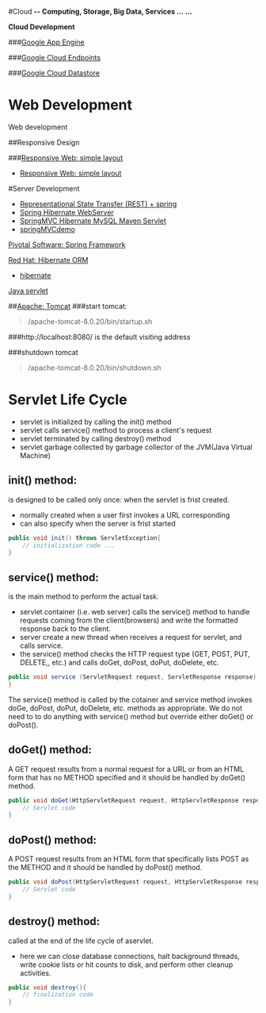#Cloud 
**-- Computing, Storage, Big Data, Services ... ...**

**Cloud Development**

###[Google App Engine](googleAppEngine)

###[Google Cloud Endpoints](googleAppEngine/CloudEndpoints)

###[Google Cloud Datastore](googleAppEngine/datastore.md)


# Web Development
Web development

##Responsive Design

###[Responsive Web: simple layout](responsiveDesign/responsiveWeb)
- [Responsive Web: simple layout](responsiveDesign/responsiveWeb/README.md)


#Server Development

- [Representational State Transfer (REST) + spring ](spring/springRest)
- [Spring Hibernate WebServer](spring/SpringHibernateWebServer)
- [SpringMVC Hibernate MySQL Maven Servlet](spring/springHibernateServlet)
- [springMVCdemo](spring/springMVCdemo)


[Pivotal Software: Spring Framework](https://spring.io/)


[Red Hat: Hibernate ORM](http://hibernate.org/)

- [hibernate](hibernate.md)

[Java servlet](https://en.wikipedia.org/wiki/Java_servlet)

##[Apache: Tomcat](http://tomcat.apache.org/)
###start tomcat:
> /apache-tomcat-8.0.20/bin/startup.sh

###http://localhost:8080/
is the default visiting address

###shutdown tomcat
> /apache-tomcat-8.0.20/bin/shutdown.sh

# Servlet Life Cycle
- servlet is initialized by calling the init() method
- servlet calls service() method to process a client's request
- servlet terminated by calling destroy() method
- servlet garbage collected by garbage collector of the JVM(Java Virtual Machine)

## init() method:
is designed to be called only once: when the servlet is frist created.
- normally created when a user first invokes a URL corresponding 
- can also specify when the server is frist started

```java
public void init() throws ServletException{
	// initialization code ...
}
```

## service() method:
is the main method to perform the actual task.
- servlet container (i.e. web server) calls the service() method to handle requests coming from the client(browsers) and write the formatted response back to the client.
- server create a new thread when receives a request for servlet, and calls service.
- the service() method checks the HTTP request type (GET, POST, PUT, DELETE,, etc.) and calls doGet, doPost, doPut, doDelete, etc.

```java
public void service (ServletRequest request, ServletResponse response) throws ServletException, IOException{
}
```
The service() method is called by the cotainer and service method invokes doGe, doPost, doPut, doDelete, etc. methods as appropriate. We do not need to to do anything with service() method but override either doGet() or doPost().

## doGet() method:
A GET request results from a normal request for a URL or from an HTML form that has no METHOD specified and it should be handled by doGet() method.

```java
public void doGet(HttpServletRequest request, HttpServletResponse response) throws ServletException, IOException{
	// Servlet code
}
```

## doPost() method:
A POST request results from an HTML form that specifically lists POST as the METHOD and it should be handled by doPost() method.

```java
public void doPost(HttpServletRequest request, HttpServletResponse response) throws ServletException, IOException{
	// Servlet code
}
```

## destroy() method:
called at the end of the life cycle of  aservlet.
- here we can close database connections, halt background threads, write cookie lists or hit counts to disk, and perform other cleanup activities. 

```java
public void destroy(){
	// finalization code
}
```
